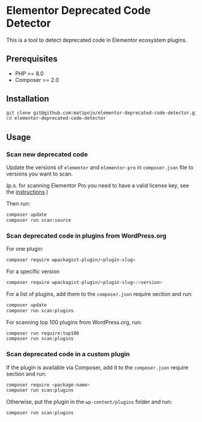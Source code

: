 # Elementor Deprecated Code Detector

This is a tool to detect deprecated code in Elementor ecosystem plugins.

## Prerequisites

- PHP >= 8.0
- Composer >= 2.0

## Installation

```bash
git clone git@github.com:matipojo/elementor-deprecated-code-detector.git
cd elementor-deprecated-code-detector
```

## Usage

### Scan new deprecated code

Update the versions of `elementor` and `elementor-pro` in `composer.json` file to versions you want to scan.

(p.s. for scanning Elementor Pro you need to have a valid license key, see the [instructions](https://developers.elementor.com/docs/cli/composer/#install-elementor-pro/).)

Then run:

```bash
composer update
composer run scan:source
```

### Scan deprecated code in plugins from WordPress.org

For one plugin:
```bash
composer require wpackagist-plugin/<plugin-slug>
```
For a specific version
```bash
composer require wpackagist-plugin/<plugin-slug>:<version>
```

For a list of plugins, add them to the `composer.json` require section and run:
```bash
composer update
composer run scan:plugins
```

For scanning top 100 plugins from WordPress.org, run:
```bash
composer run require:top100
composer run scan:plugins
```

### Scan deprecated code in a custom plugin
If the plugin is available via Composer, add it to the `composer.json` require section and run:

```bash
composer require <package-name>
composer run scan:plugins
```

Otherwise, put the plugin in the `wp-content/plugins` folder and run:
```bash
composer run scan:plugins
```
